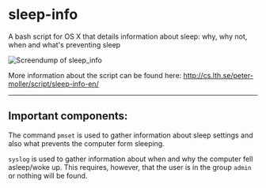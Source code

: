 # sleep-info
A bash script for OS X that details information about sleep: why, why not, when and what's preventing sleep

![Screendump of sleep_info](http://fileadmin.cs.lth.se/cs/Personal/Peter_Moller/scripts/bilder/sleep_info_2015-10-14.png)

More information about the script can be found here:
http://cs.lth.se/peter-moller/script/sleep-info-en/

-----

Important components:
---------------------

The command `pmset` is used to gather information about sleep settings and also what prevents the computer form sleeping.

`syslog` is used to gather information about when and why the computer fell asleep/woke up. This requires, however, that the user is in the group `admin` or nothing will be found.

